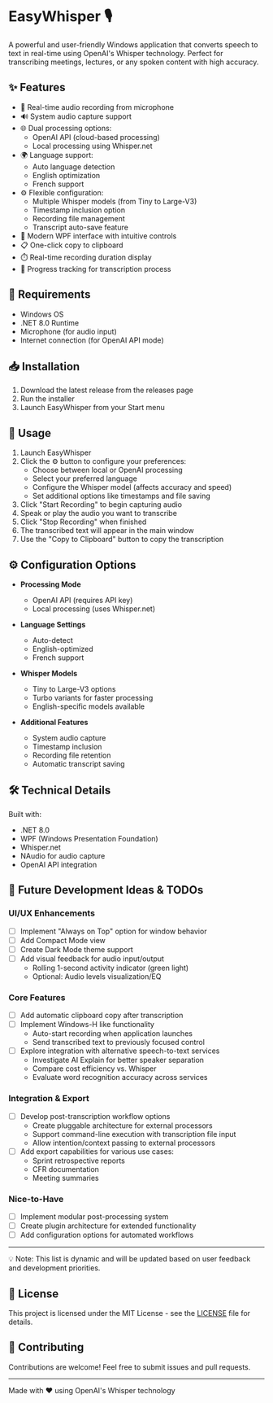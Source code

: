 # EasyWhisper 🎙️

A powerful and user-friendly Windows application that converts speech to text in real-time using OpenAI's Whisper technology. Perfect for transcribing meetings, lectures, or any spoken content with high accuracy.

## ✨ Features

- 🎤 Real-time audio recording from microphone
- 🔊 System audio capture support
- 🌐 Dual processing options:
  - OpenAI API (cloud-based processing)
  - Local processing using Whisper.net
- 🌍 Language support:
  - Auto language detection
  - English optimization
  - French support
- ⚙️ Flexible configuration:
  - Multiple Whisper models (from Tiny to Large-V3)
  - Timestamp inclusion option
  - Recording file management
  - Transcript auto-save feature
- 🎨 Modern WPF interface with intuitive controls
- 📋 One-click copy to clipboard
- ⏱️ Real-time recording duration display
- 🔄 Progress tracking for transcription process

## 🚀 Requirements

- Windows OS
- .NET 8.0 Runtime
- Microphone (for audio input)
- Internet connection (for OpenAI API mode)

## 📥 Installation

1. Download the latest release from the releases page
2. Run the installer
3. Launch EasyWhisper from your Start menu

## 🎯 Usage

1. Launch EasyWhisper
2. Click the ⚙️ button to configure your preferences:
   - Choose between local or OpenAI processing
   - Select your preferred language
   - Configure the Whisper model (affects accuracy and speed)
   - Set additional options like timestamps and file saving
3. Click "Start Recording" to begin capturing audio
4. Speak or play the audio you want to transcribe
5. Click "Stop Recording" when finished
6. The transcribed text will appear in the main window
7. Use the "Copy to Clipboard" button to copy the transcription

## ⚙️ Configuration Options

- **Processing Mode**
  - OpenAI API (requires API key)
  - Local processing (uses Whisper.net)

- **Language Settings**
  - Auto-detect
  - English-optimized
  - French support

- **Whisper Models**
  - Tiny to Large-V3 options
  - Turbo variants for faster processing
  - English-specific models available

- **Additional Features**
  - System audio capture
  - Timestamp inclusion
  - Recording file retention
  - Automatic transcript saving

## 🛠️ Technical Details

Built with:
- .NET 8.0
- WPF (Windows Presentation Foundation)
- Whisper.net
- NAudio for audio capture
- OpenAI API integration

## 🚀 Future Development Ideas & TODOs

### UI/UX Enhancements
- [ ] Implement "Always on Top" option for window behavior
- [ ] Add Compact Mode view
- [ ] Create Dark Mode theme support
- [ ] Add visual feedback for audio input/output
  - Rolling 1-second activity indicator (green light)
  - Optional: Audio levels visualization/EQ

### Core Features
- [ ] Add automatic clipboard copy after transcription
- [ ] Implement Windows-H like functionality
  - Auto-start recording when application launches
  - Send transcribed text to previously focused control
- [ ] Explore integration with alternative speech-to-text services
  - Investigate AI Explain for better speaker separation
  - Compare cost efficiency vs. Whisper
  - Evaluate word recognition accuracy across services

### Integration & Export
- [ ] Develop post-transcription workflow options
  - Create pluggable architecture for external processors
  - Support command-line execution with transcription file input
  - Allow intention/context passing to external processors
- [ ] Add export capabilities for various use cases:
  - Sprint retrospective reports
  - CFR documentation
  - Meeting summaries

### Nice-to-Have
- [ ] Implement modular post-processing system
- [ ] Create plugin architecture for extended functionality
- [ ] Add configuration options for automated workflows

---
💡 Note: This list is dynamic and will be updated based on user feedback and development priorities.

## 📄 License

This project is licensed under the MIT License - see the [LICENSE](LICENSE) file for details.

## 🤝 Contributing

Contributions are welcome! Feel free to submit issues and pull requests.

---
Made with ❤️ using OpenAI's Whisper technology
